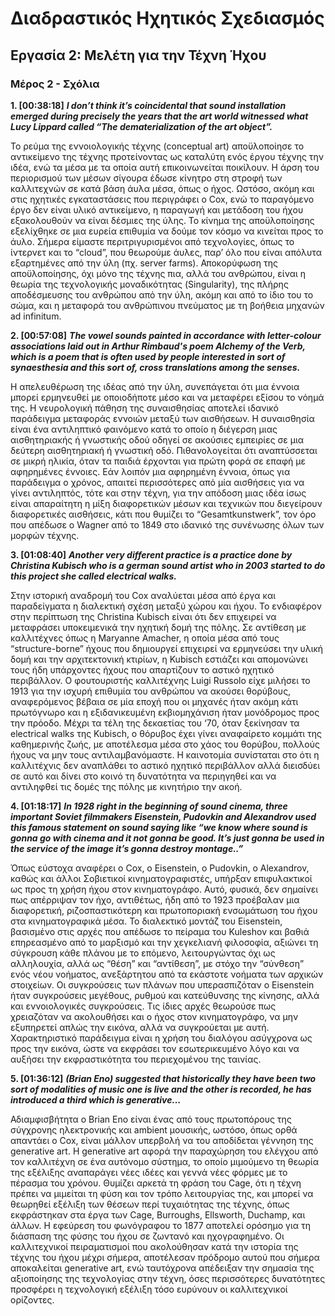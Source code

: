 # Διαδραστικός Ηχητικός Σχεδιασμός
## Εργασία 2: Μελέτη για την Τέχνη Ήχου
### Μέρος 2 - Σχόλια

**1. [00:38:18]**
_**I don’t think it’s coincidental that sound installation emerged during precisely the years that the art world witnessed what Lucy Lippard called “The dematerialization of the art object”.**_

Το ρεύμα της εννοιολογικής τέχνης (conceptual art) αποϋλοποίησε το αντικείμενο της τέχνης προτείνοντας ως καταλύτη ενός έργου τέχνης την ιδέα, ενώ τα μέσα με τα οποία αυτή επικοινωνείται ποικίλουν. Η άρση του περιορισμού των μέσων σίγουρα έδωσε κίνητρο στη στροφή των καλλιτεχνών σε κατά βάση άυλα μέσα, όπως ο ήχος. Ωστόσο, ακόμη και στις ηχητικές εγκαταστάσεις που περιγράφει ο Cox, ενώ το παραγόμενο έργο δεν είναι υλικό αντικείμενο, η παραγωγή και μετάδοση του ήχου εξακολουθούν να είναι δέσμιες της ύλης.
Το κίνημα της αποϋλοποίησης εξελίχθηκε σε μια ευρεία επιθυμία να δούμε τον κόσμο να κινείται προς το άυλο. Σήμερα είμαστε περιτριγυρισμένοι από τεχνολογίες, όπως το ίντερνετ και το “cloud”, που θεωρούμε άυλες, παρ’ όλο που είναι απόλυτα εξαρτημένες από την ύλη (πχ. server farms). Αποκορύφωση της αποϋλοποίησης, όχι μόνο της τέχνης πια, αλλά του ανθρώπου, είναι η θεωρία της τεχνολογικής μοναδικότητας (Singularity), της πλήρης αποδέσμευσης του ανθρώπου από την ύλη, ακόμη και από το ίδιο του το σώμα, και η μεταφορά του ανθρώπινου πνεύματος με τη βοήθεια μηχανών ad infinitum. 

**2. [00:57:08]**
_**The vowel sounds painted in accordance with letter-colour associations laid out in Arthur Rimbaud's poem Alchemy of the Verb, which is a poem that is often used by people interested in sort of synaesthesia and this sort of, cross translations among the senses.**_

Η απελευθέρωση της ιδέας από την ύλη, συνεπάγεται ότι μια έννοια μπορεί ερμηνευθεί με οποιοδήποτε μέσο και να μεταφέρει εξίσου το νόημά της. Η νευρολογική πάθηση της συναισθησίας αποτελεί ιδανικό παράδειγμα μεταφοράς εννοιών μεταξύ των αισθήσεων. 
Η συναισθησία είναι ένα αντιληπτικό φαινόμενο κατά το οποίο η διέγερση μιας αισθητηριακής ή γνωστικής οδού οδηγεί σε ακούσιες εμπειρίες σε μια δεύτερη αισθητηριακή ή γνωστική οδό. Πιθανολογείται ότι αναπτύσσεται σε μικρή ηλικία, όταν τα παιδιά έρχονται για πρώτη φορά σε επαφή με αφηρημένες έννοιες.
Εάν λοιπόν μια αφηρημένη έννοια, όπως για παράδειγμα ο χρόνος, απαιτεί περισσότερες από μία αισθήσεις για να γίνει αντιληπτός, τότε και στην τέχνη, για την απόδοση μιας ιδέα ίσως είναι απαραίτητη η μίξη διαφορετικών μέσων και τεχνικών που διεγείρουν διαφορετικές αισθήσεις, κάτι που θυμίζει το “Gesamtkunstwerk”, τον όρο που απέδωσε ο Wagner από το 1849 στο ιδανικό της συνένωσης όλων των μορφών τέχνης.

**3. [01:08:40]**
_**Αnother very different practice is a practice done by Christina Kubisch who is a german sound artist who in 2003 started to do this project she called electrical walks.**_

Στην ιστορική αναδρομή του Cox αναλύεται μέσα από έργα και παραδείγματα η διαλεκτική σχέση μεταξύ χώρου και ήχου. Το ενδιαφέρον στην περίπτωση της Christina Kubisch είναι ότι δεν επιχειρεί να μεταφράσει υποκειμενικά την ηχητική δομή της πόλης. Σε αντίθεση με καλλιτέχνες όπως η Maryanne Amacher, η οποία μέσα από τους “structure-borne” ήχους που δημιουργεί επιχειρεί να ερμηνεύσει την υλική δομή και την αρχιτεκτονική κτιρίων, η Kubisch εστιάζει και απομονώνει τους ήδη υπάρχοντες ήχους που απαρτίζουν το αστικό ηχητικό περιβάλλον. 
Ο φουτουριστής καλλιτέχνης Luigi Russolo είχε μιλήσει το 1913 για την ισχυρή επιθυμία του ανθρώπου να ακούσει θορύβους, αναφερόμενος βέβαια σε μία εποχή που οι μηχανές ήταν ακόμη κάτι πρωτόγνωρο και η εξιδανικευμένη εκβιομηχάνιση ήταν μονόδρομος προς την πρόοδο. Μέχρι τα τέλη της δεκαετίας του ‘70, όταν ξεκίνησαν τα electrical walks της Kubisch, ο θόρυβος έχει γίνει αναφαίρετο κομμάτι της καθημερινής ζωής, με αποτέλεσμα μέσα στο χάος του θορύβου, πολλούς ήχους να μην τους αντιλαμβανόμαστε. Η καινοτομία συνίσταται στο ότι η καλλιτέχνις δεν αναπλάθει το αστικό ηχητικό περιβάλλον αλλά διεισδύει σε αυτό και δίνει στο κοινό τη δυνατότητα να περιηγηθεί και να αντιληφθεί τις δομές της πόλης με κινητήριο την ακοή.

**4. [01:18:17]**
_**In 1928 right in the beginning of sound cinema, three important Soviet filmmakers Eisenstein, Pudovkin and Alexandrov used this famous statement on sound saying like “we know where sound is gonna go with cinema and it not gonna be good. It’s just gonna be used in the service of the image it’s gonna destroy montage..”**_

Όπως εύστοχα αναφέρει ο Cox, ο Eisenstein, o Pudovkin, ο Alexandrov, καθώς και άλλοι Σοβιετικοί κινηματογραφιστές, υπήρξαν επιφυλακτικοί ως προς τη χρήση ήχου στον κινηματογράφο. Αυτό, φυσικά, δεν σημαίνει πως απέρριψαν τον ήχο, αντιθέτως, ήδη από το 1923 προέβαλαν μια διαφορετική, ριζοσπαστικότερη και πρωτοποριακή ενσωμάτωση του ήχου στα κινηματογραφικά μέσα. 
Το διαλεκτικό μοντάζ του Eisenstein, βασισμένο στις αρχές που απέδωσε το πείραμα του Kuleshov και βαθιά επηρεασμένο από το μαρξισμό και την χεγκελιανή φιλοσοφία, αξιώνει τη σύγκρουση κάθε πλάνου με το επόμενο, λειτουργώντας όχι ως αλληλουχία, αλλά ως “θέση” και “αντίθεση”, με στόχο την “σύνθεση” ενός νέου νοήματος, ανεξάρτητου από τα εκάστοτε νοήματα των αρχικών στοιχείων. Οι συγκρούσεις των πλάνων που υπερασπιζόταν ο Eisenstein ήταν συγκρούσεις μεγέθους, ρυθμού και κατεύθυνσης της κίνησης, αλλά και εννοιολογικές συγκρούσεις. Τις ίδιες αρχές θεωρούσε πως χρειαζόταν να ακολουθήσει και ο ήχος στον κινηματογράφο, να μην εξυπηρετεί απλώς την εικόνα, αλλά να συγκρούεται με αυτή. Χαρακτηριστικό παράδειγμα είναι η χρήση του διαλόγου ασύγχρονα ως προς την εικόνα, ώστε να εκφράσει τον εσωτερικευμένο λόγο και να αυξήσει την εκφραστικότητα του περιεχομένου της ταινίας.

**5. [01:36:12]**
_**(Brian Eno) suggested that historically they have been two sort of modalities of music one is live and the other is recorded, he has introduced a third which is generative…**_

Αδιαμφισβήτητα ο Brian Eno είναι ένας από τους πρωτοπόρους της σύγχρονης ηλεκτρονικής και ambient μουσικής, ωστόσο, όπως ορθά απαντάει ο Cox, είναι μάλλον υπερβολή να του αποδίδεται γέννηση της generative art. 
Η generative art αφορά την παραχώρηση του ελέγχου από τον καλλιτέχνη σε ένα αυτόνομο σύστημα, το οποίο μιμούμενο τη θεωρία της εξέλιξης αναπαράγει νέες ιδέες και γεννά νέες φόρμες με το πέρασμα του χρόνου. Θυμίζει αρκετά τη φράση του Cage, ότι η τέχνη πρέπει να μιμείται τη φύση και τον τρόπο λειτουργίας της, και μπορεί να θεωρηθεί εξέλιξη των θέσεων περί τυχαιότητας της τέχνης, όπως εκφράστηκαν στα έργα των Cage, Burroughs, Ellsworth, Duchamp, και άλλων.
Η εφεύρεση του φωνόγραφου το 1877 αποτελεί ορόσημο για τη διάσπαση της φύσης του ήχου σε ζωντανό και ηχογραφημένο. Οι καλλιτεχνικοί πειραματισμοί που ακολούθησαν κατά την ιστορία της τέχνης του ήχου μέχρι σήμερα, αποτέλεσαν πρόδρομο αυτού που σήμερα αποκαλείται generative art, ενώ ταυτόχρονα απέδειξαν την σημασία της αξιοποίησης της τεχνολογίας στην τέχνη, όσες περισσότερες δυνατότητες προσφέρει η τεχνολογική εξέλιξη τόσο ευρύνουν οι καλλιτεχνικοί ορίζοντες.
